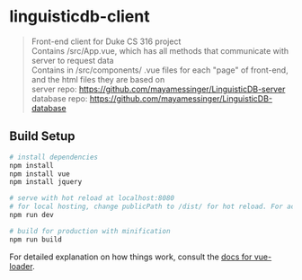 # linguisticdb-client

> Front-end client for Duke CS 316 project  
> Contains /src/App.vue, which has all methods that communicate with server to request data  
> Contains in /src/components/ .vue files for each "page" of front-end, and the html files they are based on  
> server repo: https://github.com/mayamessinger/LinguisticDB-server  
> database repo: https://github.com/mayamessinger/LinguisticDB-database  

## Build Setup

``` bash
# install dependencies
npm install
npm install vue
npm install jquery

# serve with hot reload at localhost:8080
# for local hosting, change publicPath to /dist/ for hot reload. For actual site, change back to /LinguisticDB/dist/
npm run dev

# build for production with minification
npm run build
```

For detailed explanation on how things work, consult the [docs for vue-loader](http://vuejs.github.io/vue-loader).
